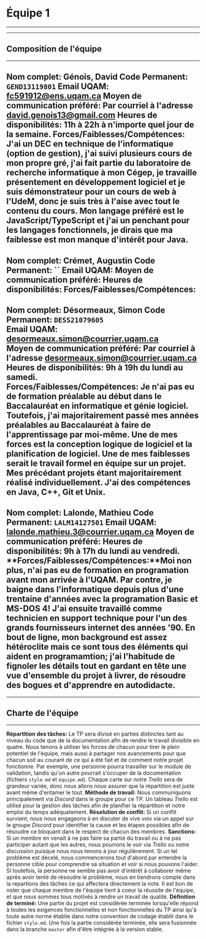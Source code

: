 # Équipe 1
------
------
## Composition de l'équipe
------
**Nom complet: Génois, David**
**Code Permanent:** `GEND13119801`
**Email UQAM:** [fc591912@ens.uqam.ca](mailto:fc591912@ens.uqam.ca)
**Moyen de communication préféré:** Par courriel à l'adresse [david.genois13@gmail.com](mailto:david.genois13@gmail.com)
**Heures de disponibilités:** 11h à 22h à n'importe quel jour de la semaine.
**Forces/Faiblesses/Compétences:** J'ai un DEC en technique de l'informatique (option de gestion), j'ai suivi plusieurs cours de mon propre gré, j'ai fait partie du laboratoire de recherche informatique à mon Cégep, je travaille présentement en développement logiciel et je suis démonstrateur pour un cours de web à l'UdeM, donc je suis très à l'aise avec tout le contenu du cours. Mon langage préféré est le JavaScript/TypeScript et j'ai un penchant pour les langages fonctionnels, je dirais que ma faiblesse est mon manque d'intérêt pour Java. 
------
**Nom complet: Crémet, Augustin**
**Code Permanent:** ``
**Email UQAM:** [](mailto:)
**Moyen de communication préféré:** 
**Heures de disponibilités:** 
**Forces/Faiblesses/Compétences:** 
------
**Nom complet: Désormeaux, Simon**
**Code Permanent:** `DESS21079605`
<br/>**Email UQAM:** [desormeaux.simon@courrier.uqam.ca](mailto:desormeaux.simon@courrier.uqam.ca)
<br/>**Moyen de communication préféré:** Par courriel à l'adresse [desormeaux.simon@courrier.uqam.ca](mailto:desormeaux.simon@courrier.uqam.ca)
<br/>**Heures de disponibilités:** 9h à 19h du lundi au samedi.
<br/>**Forces/Faiblesses/Compétences:** Je n'ai pas eu de formation préalable au début dans le Baccalauréat en informatique et génie logiciel. Toutefois, j'ai majoritairement passé mes années préalables au Baccalauréat à faire de l'apprentissage par moi-même. Une de mes forces est la conception logique de logiciel et la planification de logiciel. Une de mes faiblesses serait le travail formel en équipe sur un projet. Mes précédant projets étant majoritairement réalisé individuellement. J'ai des compétences en Java, C++, Git et Unix.
------
**Nom complet: Lalonde, Mathieu**
**Code Permanent:** `LALM14127501`
**Email UQAM:** [lalonde.mathieu.3@courrier.uqam.ca](mailto:lalonde.mathieu.3@courrier.uqam.ca)
**Moyen de communication préféré:** 
**Heures de disponibilités:** 9h à 17h du lundi au vendredi.
**Forces/Faiblesses/Compétences:**Moi non plus, n'ai pas eu de formation en programation avant mon arrivée à l'UQAM. Par contre, je baigne dans l'informatique depuis plus d'une trentaine d'années avec la programation Basic et MS-DOS 4! J'ai ensuite travaillé comme technicien en support technique pour l'un des grands fournisseurs internet des années '90. En bout de ligne, mon background est assez hétéroclite mais ce sont tous des éléments qui aident en programamtion;  j'ai l'habitude de fignoler les détails tout en gardant en tête une vue d'ensemble du projet à livrer, de résoudre des bogues et d'apprendre en autodidacte.
------
------
## Charte de l'équipe
------
**Répartition des tâches:** Le TP sera divisé en parties distinctes tant au niveau du code que de la documentation afin de rendre le travail divisible en quatre. Nous tenons à utiliser les forces de chacun pour tirer le plein potentiel de l'équipe, mais aussi à partager nos avancements pour que chacun soit au courant de ce qui a été fait et de comment notre projet fonctionne. Par exemple, une personne pourra travailler sur le module de validation, tandis qu'un autre pourrait s'occuper de la documentation (fichiers `style.md` et `équipe.md`). Chaque carte sur notre *Trello* sera de grandeur variée, donc nous allons nous assurer que la répartition est juste avant même d'entamer le tout.
**Méthode de travail:** Nous communiquons principalement via *Discord* dans le groupe pour ce TP. Un tableau *Trello* est utilisé pour la gestion des tâches afin de planifier la répartition et notre emploi du temps adéquatement.
**Résolution de conflit:** Si un conflit survient, nous nous engageons à en discuter de vive voix via un appel sur le groupe *Discord* pour identifier la cause et les étapes possibles afin de résoudre ce bloquant dans le respect de chacun des membres. 
**Sanctions:** Si un membre en venait à ne pas faire sa partie du travail ou à ne pas participer autant que les autres, nous pourrons le voir via *Trello* ou notre discussion puisque nous nous tenons à jour régulièrement. Si un tel problème est décelé, nous commencerons tout d'abord par entendre la personne cible pour comprendre sa situation et voir si nous pouvons l'aider. Si toutefois, la personne ne semble pas avoir d'intérêt à collaborer même après avoir tenté de résoudre le problème, nous en tiendrons compte dans la repartions des tâches ce qui affectera directement la note. Il est bon de noter que chaque membre de l'équipe tient à coeur la réussite de l'équipe, et que nous sommes tous motivés à rendre un travail de qualité.
**Définition de terminé:** Une partie du projet est considérée terminée lorsqu'elle répond à toutes les exigences fonctionnelles et non fonctionnelles du TP ainsi qu'à toute autre norme établie dans notre convention de codage établit dans le fichier `style.md`. Une fois la partie considérée terminée, elle sera fusionnée dans la branche `master` afin d'être intégrée à la version stable.